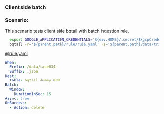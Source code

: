 ### Client side batch 

### Scenario:

This scenario tests client side bqtail with batch ingestion rule.

```bash
  export GOOGLE_APPLICATION_CREDENTIALS='${env.HOME}/.secret/${gcpCredentials}.json'
  bqtail -r='${parent.path}/rule/rule.yaml' -s='${parent.path}/data/trigger'
```


[@rule.yaml](rule/rule.yaml)
```yaml
When:
  Prefix: /data/case034
  Suffix: .json
Dest:
  Table: bqtail.dummy_034
Batch:
  Window:
    DurationInSec: 15
Async: true
OnSuccess:
  - Action: delete
```